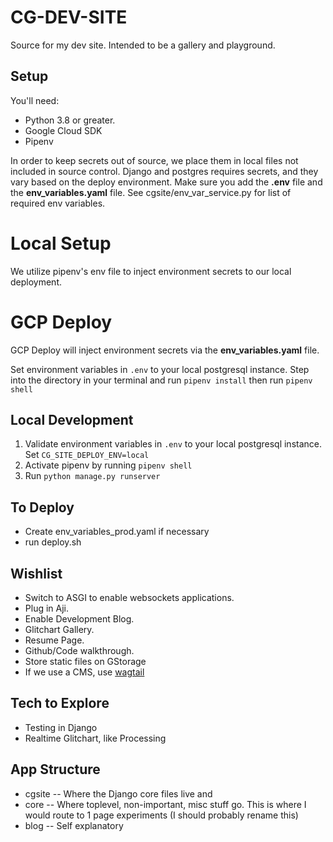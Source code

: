 # CG-DEV-SITE
Source for my dev site.  Intended to be a gallery and playground.

## Setup
You'll need:
- Python 3.8 or greater.
- Google Cloud SDK
- Pipenv

In order to keep secrets out of source, we place them in local files not included in source control. Django and postgres requires secrets, and they vary based on the deploy environment. Make sure you add the **.env** file and the **env_variables.yaml** file.  See cgsite/env_var_service.py for list of required env variables.

# Local Setup
We utilize pipenv's env file to inject environment secrets to our local deployment.

# GCP Deploy
GCP Deploy will inject environment secrets via the **env_variables.yaml** file.

Set environment variables in `.env` to your local postgresql instance.  Step into the directory in your terminal and run `pipenv install` then run `pipenv shell`

## Local Development
1. Validate environment variables in `.env` to your local postgresql instance.  Set `CG_SITE_DEPLOY_ENV=local`
2. Activate pipenv by running `pipenv shell`
3. Run `python manage.py runserver`

## To Deploy
- Create env_variables_prod.yaml if necessary
- run deploy.sh

## Wishlist
- Switch to ASGI to enable websockets applications.
- Plug in Aji.
- Enable Development Blog.
- Glitchart Gallery.
- Resume Page.
- Github/Code walkthrough.
- Store static files on GStorage
- If we use a CMS, use [wagtail](https://docs.wagtail.io/)

## Tech to Explore
- Testing in Django
- Realtime Glitchart, like Processing

## App Structure
- cgsite -- Where the Django core files live and 
- core   -- Where toplevel, non-important, misc stuff go. This is where I would route to 1 page experiments (I should probably rename this)
- blog   -- Self explanatory